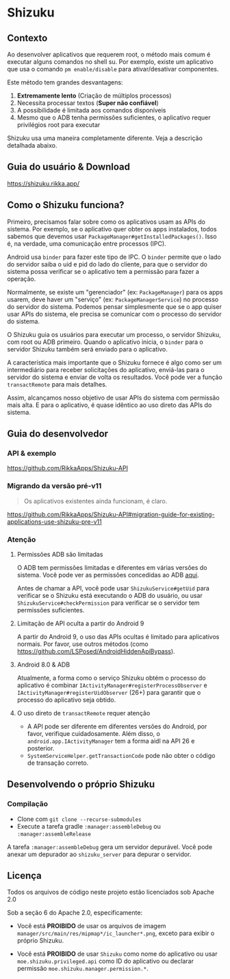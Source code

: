 # Shizuku

## Contexto

Ao desenvolver aplicativos que requerem root, o método mais comum é executar alguns comandos no shell su. Por exemplo, existe um aplicativo que usa o comando `pm enable/disable` para ativar/desativar componentes.

Este método tem grandes desvantagens:

1. **Extremamente lento** (Criação de múltiplos processos)
2. Necessita processar textos (**Super não confiável**)
3. A possibilidade é limitada aos comandos disponíveis
4. Mesmo que o ADB tenha permissões suficientes, o aplicativo requer privilégios root para executar

Shizuku usa uma maneira completamente diferente. Veja a descrição detalhada abaixo.

## Guia do usuário & Download

<https://shizuku.rikka.app/>

## Como o Shizuku funciona?

Primeiro, precisamos falar sobre como os aplicativos usam as APIs do sistema. Por exemplo, se o aplicativo quer obter os apps instalados, todos sabemos que devemos usar `PackageManager#getInstalledPackages()`. Isso é, na verdade, uma comunicação entre processos (IPC).

Android usa `binder` para fazer este tipo de IPC. O `binder` permite que o lado do servidor saiba o uid e pid do lado do cliente, para que o servidor do sistema possa verificar se o aplicativo tem a permissão para fazer a operação.

Normalmente, se existe um "gerenciador" (ex: `PackageManager`) para os apps usarem, deve haver um "serviço" (ex: `PackageManagerService`) no processo do servidor do sistema. Podemos pensar simplesmente que se o app quiser usar APIs do sistema, ele precisa se comunicar com o processo do servidor do sistema.

O Shizuku guia os usuários para executar um processo, o servidor Shizuku, com root ou ADB primeiro. Quando o aplicativo inicia, o `binder` para o servidor Shizuku também será enviado para o aplicativo.

A característica mais importante que o Shizuku fornece é algo como ser um intermediário para receber solicitações do aplicativo, enviá-las para o servidor do sistema e enviar de volta os resultados. Você pode ver a função `transactRemote` para mais detalhes.

Assim, alcançamos nosso objetivo de usar APIs do sistema com permissão mais alta. E para o aplicativo, é quase idêntico ao uso direto das APIs do sistema.

## Guia do desenvolvedor

### API & exemplo

https://github.com/RikkaApps/Shizuku-API

### Migrando da versão pré-v11

> Os aplicativos existentes ainda funcionam, é claro.

https://github.com/RikkaApps/Shizuku-API#migration-guide-for-existing-applications-use-shizuku-pre-v11

### Atenção

1. Permissões ADB são limitadas

   O ADB tem permissões limitadas e diferentes em várias versões do sistema. Você pode ver as permissões concedidas ao ADB [aqui](https://github.com/aosp-mirror/platform_frameworks_base/blob/master/packages/Shell/AndroidManifest.xml).

   Antes de chamar a API, você pode usar `ShizukuService#getUid` para verificar se o Shizuku está executando o ADB do usuário, ou usar `ShizukuService#checkPermission` para verificar se o servidor tem permissões suficientes.

2. Limitação de API oculta a partir do Android 9

   A partir do Android 9, o uso das APIs ocultas é limitado para aplicativos normais. Por favor, use outros métodos (como <https://github.com/LSPosed/AndroidHiddenApiBypass>).

3. Android 8.0 & ADB

   Atualmente, a forma como o serviço Shizuku obtém o processo do aplicativo é combinar `IActivityManager#registerProcessObserver` e `IActivityManager#registerUidObserver` (26+) para garantir que o processo do aplicativo seja obtido.

4. O uso direto de `transactRemote` requer atenção

   * A API pode ser diferente em diferentes versões do Android, por favor, verifique cuidadosamente. Além disso, o `android.app.IActivityManager` tem a forma aidl na API 26 e posterior.
   * `SystemServiceHelper.getTransactionCode` pode não obter o código de transação correto.

## Desenvolvendo o próprio Shizuku

### Compilação

- Clone com `git clone --recurse-submodules`
- Execute a tarefa gradle `:manager:assembleDebug` ou `:manager:assembleRelease`

A tarefa `:manager:assembleDebug` gera um servidor depurável. Você pode anexar um depurador ao `shizuku_server` para depurar o servidor.

## Licença

Todos os arquivos de código neste projeto estão licenciados sob Apache 2.0

Sob a seção 6 do Apache 2.0, especificamente:

* Você está **PROIBIDO** de usar os arquivos de imagem `manager/src/main/res/mipmap*/ic_launcher*.png`, exceto para exibir o próprio Shizuku.

* Você está **PROIBIDO** de usar `Shizuku` como nome do aplicativo ou usar `moe.shizuku.privileged.api` como ID do aplicativo ou declarar permissão `moe.shizuku.manager.permission.*`.